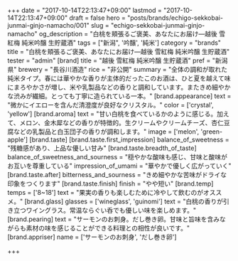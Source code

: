 +++
date = "2017-10-14T22:13:47+09:00"
lastmod = "2017-10-14T22:13:47+09:00"
draft = false
hero = "posts/brands/echigo-sekkobai-junmai-ginjo-namacho/001"
slug = "echigo-sekkobai-junmai-ginjo-namacho"
og_description = "白桃を頬張るご褒美、あなたにお届け—越後 雪紅梅 純米吟醸 生貯蔵酒"
tags = ["新潟", '吟醸', '純米']
category = "brands"
title = "白桃を頬張るご褒美、あなたにお届け—越後 雪紅梅 純米吟醸 生貯蔵酒"
tester = "admin"
[brand]
  title = "越後 雪紅梅 純米吟醸 生貯蔵酒"
  pref = "新潟県"
  brewery = "長谷川酒造"
  rice = "非公開"
  summary = "全体の調和が取れた純米タイプ。春には華やかな香りが主体的だったこのお酒は、ひと夏を越えて味にまろやかさが増し、米や乳製品などの香りと調和しています。またきめ細やかな渋みが繊細。とっても丁寧に造られている一本。"
  [brand.appearance]
    text = "微かにイエローを含んだ清澄度が良好なクリスタル。"
    color = ['crystal', 'yellow']
  [brand.aroma]
    text = "甘い白桃を食べているかのように感じる。加えて、メロン、金木犀などの香りが特徴的。生クリームやクリームチーズ、杏仁豆腐などの乳製品と白玉団子の香りが調和します。"
    image = ['melon', 'green-apple']
  [brand.taste]
    [brand.taste.first_impression]
      balance_of_sweetness = "残糖感があり、上品な優しい甘み"
    [brand.taste.breadth_of_taste]
      balance_of_sweetness_and_sourness = "穏やかな酸味も感じ、甘味と酸味がお互いを尊重している"
      impression_of_umami = "華やかで優しく広がっていく"
    [brand.taste.after]
      bitterness_and_sourness = "きめ細やかな苦味がドライな印象をつくります"
    [brand.taste.finish]
      finish = "やや短い"
  [brand.temp]
    temps = ['8~18']
    text = "果実の香りも楽しむために冷やして飲むのがオススメ。"
  [brand.glass]
    glasses = ['wineglass', 'guinomi']
    text = "白桃の香りが引き立つワイングラス。常温ならぐい呑でも優しい味を楽しめます。"
  [brand.pearing]
    text = "サーモンのお刺身。だし巻き卵。甘味と旨味を含みながらも素材の味を感じることができる料理との相性が良いです。"
  [brand.appriser]
    name = ['サーモンのお刺身', 'だし巻き卵']

+++

